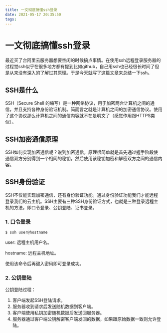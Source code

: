 ```yaml
---
title: 一文彻底搞懂ssh登录
date: 2021-05-17 20:35:50
tags:
---
```

# 一文彻底搞懂ssh登录

最近买了台阿里云服务器想要空闲的时候搞点事情。在使用ssh远程登录服务器的过程觉ssh似乎在很多地方都有提到比如github，自己用ssh也已经很长时间了但是从来没有深入的了解过其原理。于是今天就写了这篇文章来总结一下ssh。

## SSH是什么

SSH（Secure Shell 的缩写）是一种网络协议，用于加密两台计算机之间的通信，并且支持各种身份验证机制。简而言之就是计算机之间的加密通信协议。使用了这个协议那么计算机之间的通信内容就不在是明文了（感觉作用跟HTTPS类似）。

## SSH加密通信原理

SSH如何实现加密通信呢？说到加密通信，原理很简单就是首先通过握手阶段使通信双方分别得到一个相同的秘钥，然后使用该秘钥加密和解密双方之间的通信内容。

## SSH身份验证

SSH不仅能实现加密通信，还有身份验证功能。通过身份验证功能我们才能远程登录我们的云主机。SSH主要有三种SSH身份验证方式，也就是三种登录远程主机的方法，即口令登录、公钥登陆、证书登录。

### 1. 口令登录

```shell
$ ssh user@hostname
```

user: 远程主机用户名。

hostname: 远程主机地址。

使用该命令后再键入密码即可登录成功。

### 2. 公钥登陆

公钥登陆过程：

1. 客户端发起SSH登陆请求。
2. 服务器收到请求后发送随机数据到客户端。
3. 客户端使用私钥加密随机数据后发送回服务器。
4. 服务器通过客户端公钥解密客户端发回的数据，如果跟原始数据一致则允许登陆。